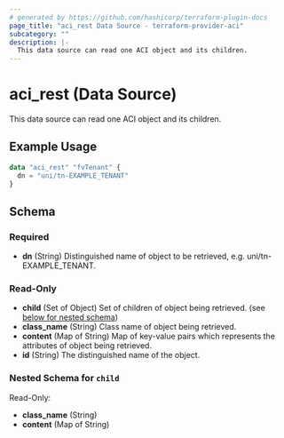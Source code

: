 ```yaml
---
# generated by https://github.com/hashicorp/terraform-plugin-docs
page_title: "aci_rest Data Source - terraform-provider-aci"
subcategory: ""
description: |-
  This data source can read one ACI object and its children.
---
```


# aci_rest (Data Source)

This data source can read one ACI object and its children.

## Example Usage

```terraform
data "aci_rest" "fvTenant" {
  dn = "uni/tn-EXAMPLE_TENANT"
}
```

<!-- schema generated by tfplugindocs -->
## Schema

### Required

- **dn** (String) Distinguished name of object to be retrieved, e.g. uni/tn-EXAMPLE_TENANT.

### Read-Only

- **child** (Set of Object) Set of children of object being retrieved. (see [below for nested schema](#nestedatt--child))
- **class_name** (String) Class name of object being retrieved.
- **content** (Map of String) Map of key-value pairs which represents the attributes of object being retrieved.
- **id** (String) The distinguished name of the object.

<a id="nestedatt--child"></a>
### Nested Schema for `child`

Read-Only:

- **class_name** (String)
- **content** (Map of String)



